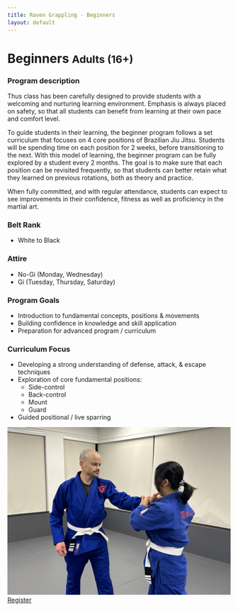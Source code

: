 ```yaml
---
title: Raven Grappling - Beginners
layout: default
---
```


<div class="container py-5 px-4 p-lg-5">
  <h1>
    Beginners
    <small>Adults (16+)</small>
  </h1>

  <h3>
    Program description
  </h3>
  <p>
    Thus class has been carefully designed to provide students with a welcoming and nurturing learning environment. Emphasis is always placed on safety, so that all students can benefit from learning at their own pace and comfort level.
  </p>
  <p>
    To guide students in their learning, the beginner program follows a set curriculum that focuses on 4 core positions of Brazilian Jiu Jitsu. Students will be spending time on each position for 2 weeks, before transitioning to the next. With this model of learning, the beginner program can be fully explored by a student every 2 months. The goal is to make sure that each position can be revisited frequently, so that students can better retain what they learned on previous rotations, both as theory and practice.
  </p>
  <p>
    When fully committed, and with regular attendance, students can expect to see improvements in their confidence, fitness as well as proficiency in the martial art.
  </p>

  <div class="row">
    <div class="col-lg">
      <h3>
        Belt Rank
      </h3>
      <ul>
        <li>White to Black</li>
      </ul>
      <h3>
        Attire
      </h3>
      <ul>
        <li>No-Gi (Monday, Wednesday)</li>
        <li>Gi (Tuesday, Thursday, Saturday)</li>
      </ul>  
      <h3>
        Program Goals
      </h3>
      <ul>
        <li>Introduction to fundamental concepts, positions & movements</li>
        <li>Building confidence in knowledge and skill application</li>
        <li>Preparation for advanced program / curriculum</li>
      </ul>  
      <h3>
        Curriculum Focus
      </h3>
      <ul>
        <li>Developing a strong understanding of defense, attack, & escape techniques</li>
        <li>
          Exploration of core fundamental positions:
          <ul>
            <li>Side-control</li>
            <li>Back-control</li>
            <li>Mount</li>
            <li>Guard</li>        
          </ul>
        </li>  
        <li>Guided positional / live sparring</li>
      </ul>
    </div>  
    <div class="col-lg">  
    <img src="/assets/images/programs/beginners1.jpg" alt="Beginners" class="img-fluid mb-5"> 
    </div>
  </div>  
  <a href="/memberships" class="rg-button">Register</a>
</div>
